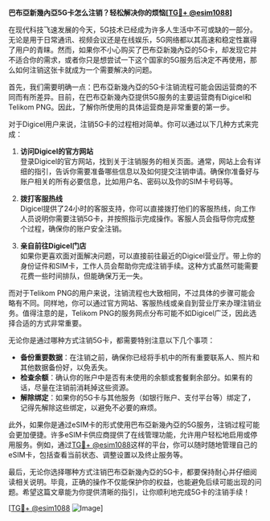 **巴布亞新幾內亞5G卡怎么注销？轻松解决你的烦恼[[TG💪+ @esim1088](https://t.me/s/esim1088)]**

在现代科技飞速发展的今天，5G技术已经成为许多人生活中不可或缺的一部分。无论是用于日常通讯、视频会议还是在线娱乐，5G网络都以其高速和稳定性赢得了用户的青睐。然而，如果你不小心购买了巴布亞新幾內亞的5G卡，却发现它并不适合你的需求，或者你只是想尝试一下这个国家的5G服务后决定不再使用，那么如何注销这张卡就成为一个需要解决的问题。

首先，我们需要明确一点：巴布亞新幾內亞的5G卡注销流程可能会因运营商的不同而有所差异。目前，在巴布亞新幾內亞提供5G服务的主要运营商有Digicel和Telikom PNG。因此，了解你所使用的具体运营商是非常重要的第一步。

对于Digicel用户来说，注销5G卡的过程相对简单。你可以通过以下几种方式来完成：

1. **访问Digicel的官方网站**  
   登录Digicel的官方网站，找到关于注销服务的相关页面。通常，网站上会有详细的指引，告诉你需要准备哪些信息以及如何提交注销申请。确保你准备好与账户相关的所有必要信息，比如用户名、密码以及你的SIM卡号码等。

2. **拨打客服热线**  
   Digicel提供了24小时的客服支持，你可以直接拨打他们的客服热线，向工作人员说明你需要注销5G卡，并按照指示完成操作。客服人员会指导你完成整个过程，确保你的账户安全注销。

3. **亲自前往Digicel门店**  
   如果你更喜欢面对面解决问题，可以直接前往最近的Digicel营业厅。带上你的身份证件和SIM卡，工作人员会帮助你完成注销手续。这种方式虽然可能需要花费一些时间排队，但能确保万无一失。

而对于Telikom PNG的用户来说，注销流程也大致相同，不过具体的步骤可能会略有不同。同样地，你可以通过官方网站、客服热线或亲自到营业厅来办理注销业务。值得注意的是，Telikom PNG的服务网点分布可能不如Digicel广泛，因此选择合适的方式非常重要。

无论你是通过哪种方式注销5G卡，都需要特别注意以下几个事项：

- **备份重要数据**：在注销之前，确保你已经将手机中的所有重要联系人、照片和其他数据备份好，以免丢失。
- **检查余额**：确认你的账户中是否有未使用的余额或套餐剩余部分。如果有的话，尽量在注销前消耗掉这些资源。
- **解除绑定**：如果你的5G卡与其他服务（如银行账户、支付平台等）绑定了，记得先解除这些绑定，以避免不必要的麻烦。

此外，如果你是通过eSIM卡的形式使用巴布亞新幾內亞的5G服务，注销过程可能会更加便捷。许多eSIM卡供应商提供了在线管理功能，允许用户轻松地启用或停用服务。例如，通过[TG💪+ @esim1088](https://t.me/s/esim1088)这样的平台，你可以随时随地管理自己的eSIM卡，包括查看当前状态、调整设置以及终止服务等。

最后，无论你选择哪种方式注销巴布亞新幾內亞的5G卡，都要保持耐心并仔细阅读相关说明。毕竟，正确的操作不仅能保护你的权益，也能避免后续可能出现的问题。希望这篇文章能为你提供清晰的指引，让你顺利地完成5G卡的注销手续！

[[TG💪+ @esim1088](https://t.me/s/esim1088) ![Image](https://i.postimg.cc/4NQfJmqS/Snipaste-2025-05-13-00-14-12.png)]